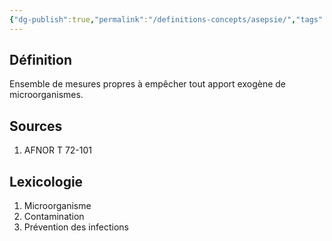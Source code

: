 ```yaml
---
{"dg-publish":true,"permalink":"/definitions-concepts/asepsie/","tags":["définition"],"noteIcon":""}
---
```


## Définition
Ensemble de mesures propres à empêcher tout apport exogène de microorganismes.

## Sources
1. AFNOR T 72-101

## Lexicologie 
1. Microorganisme 
2. Contamination 
3. Prévention des infections 